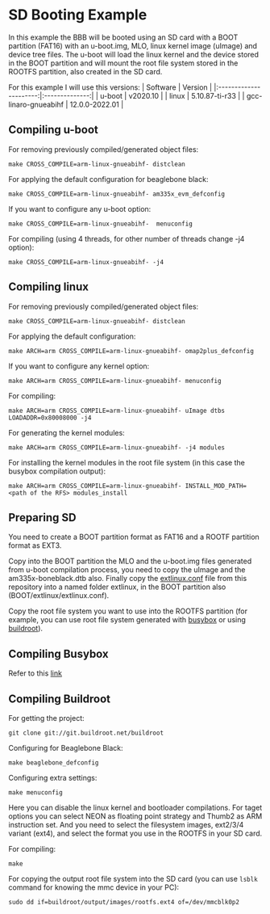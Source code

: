 # SD Booting Example

In this example the BBB will be booted using an SD card with a BOOT partition (FAT16) with an u-boot.img, MLO, linux kernel image (uImage) and device tree files. The u-boot will load the linux kernel and the device stored in the BOOT partition and will mount the root file system stored in the ROOTFS partition, also created in the SD card.

For this example I will use this versions:
| Software               | Version        |
|:----------------------:|:--------------:|
| u-boot                 | v2020.10       |
| linux                  | 5.10.87-ti-r33 |
| gcc-linaro-gnueabihf   | 12.0.0-2022.01 |

## Compiling u-boot

For removing previously compiled/generated object files:
```console
make CROSS_COMPILE=arm-linux-gnueabihf- distclean
```
For applying the default configuration for beaglebone black:
```console
make CROSS_COMPILE=arm-linux-gnueabihf- am335x_evm_defconfig
```
If you want to configure any u-boot option:
```console
make CROSS_COMPILE=arm-linux-gnueabihf-  menuconfig
```
For compiling (using 4 threads, for other number of threads change -j4 option):
```console
make CROSS_COMPILE=arm-linux-gnueabihf- -j4
```

## Compiling linux

For removing previously compiled/generated object files:
```console
make CROSS_COMPILE=arm-linux-gnueabihf- distclean
```
For applying the default configuration:
```console
make ARCH=arm CROSS_COMPILE=arm-linux-gnueabihf- omap2plus_defconfig
```
If you want to configure any kernel option:
```console
make ARCH=arm CROSS_COMPILE=arm-linux-gnueabihf- menuconfig
```
For compiling:
```console
make ARCH=arm CROSS_COMPILE=arm-linux-gnueabihf- uImage dtbs LOADADDR=0x80008000 -j4
```
For generating the kernel modules:
```console
make ARCH=arm CROSS_COMPILE=arm-linux-gnueabihf- -j4 modules
```
For installing the kernel modules in the root file system (in this case the busybox compilation output):
```console
make ARCH=arm CROSS_COMPILE=arm-linux-gnueabihf- INSTALL_MOD_PATH=<path of the RFS> modules_install
```
## Preparing SD

You need to create a BOOT partition format as FAT16 and a ROOTF partition format as EXT3.

Copy into the BOOT partition the MLO and the u-boot.img files generated from u-boot compilation process, you need to copy the uImage and the am335x-boneblack.dtb also. Finally copy the [extlinux.conf](extlinux/extlinux.conf) file from this repository into a named folder extlinux, in the BOOT partition also (BOOT/extlinux/extlinux.conf).

Copy the root file system you want to use into the ROOTFS partition (for example, you can use root file system generated with [busybox](https://github.com/mirror/busybox) or using [buildroot](https://github.com/buildroot/buildroot)).

## Compiling Busybox

Refer to this [link](https://github.com/maherme/beaglebone-black-examples/tree/master/busybox#compiling-busybox)

## Compiling Buildroot

For getting the project:
```console
git clone git://git.buildroot.net/buildroot
```

Configuring for Beaglebone Black:
```console
make beaglebone_defconfig
```

Configuring extra settings:
```cosole
make menuconfig
```
Here you can disable the linux kernel and bootloader compilations. For taget options you can select NEON as floating point strategy and Thumb2 as ARM instruction set. And you need to select the filesystem images, ext2/3/4 variant (ext4), and select the format you use in the ROOTFS in your SD card.

For compiling:
```console
make
```

For copying the output root file system into the SD card (you can use ```lsblk``` command for knowing the mmc device in your PC):
```console
sudo dd if=buildroot/output/images/rootfs.ext4 of=/dev/mmcblk0p2
```
